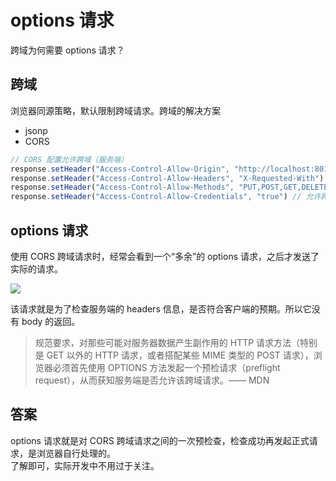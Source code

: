 # options 请求

跨域为何需要 options 请求？

## 跨域

浏览器同源策略，默认限制跨域请求。跨域的解决方案
- jsonp
- CORS

```js
// CORS 配置允许跨域（服务端）
response.setHeader("Access-Control-Allow-Origin", "http://localhost:8011") // 或者 '*'
response.setHeader("Access-Control-Allow-Headers", "X-Requested-With")
response.setHeader("Access-Control-Allow-Methods", "PUT,POST,GET,DELETE,OPTIONS")
response.setHeader("Access-Control-Allow-Credentials", "true") // 允许跨域接收 cookie
```

## options 请求

使用 CORS 跨域请求时，经常会看到一个“多余”的 options 请求，之后才发送了实际的请求。

![](https://sunny586.github.io/dist/doc/fe-interview/基础知识/img/options.png)

该请求就是为了检查服务端的 headers 信息，是否符合客户端的预期。所以它没有 body 的返回。

> 规范要求，对那些可能对服务器数据产生副作用的 HTTP 请求方法（特别是 GET 以外的 HTTP 请求，或者搭配某些 MIME 类型的 POST 请求），浏览器必须首先使用 OPTIONS 方法发起一个预检请求（preflight request），从而获知服务端是否允许该跨域请求。—— MDN

## 答案

options 请求就是对 CORS 跨域请求之间的一次预检查，检查成功再发起正式请求，是浏览器自行处理的。<br>
了解即可，实际开发中不用过于关注。

